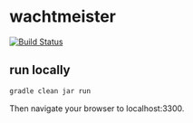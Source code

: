 # wachtmeister
[![Build Status](https://travis-ci.org/DonReeal/wachtmeister.svg?branch=master)](https://travis-ci.org/DonReeal/wachtmeister)

## run locally

```bash
gradle clean jar run
```
Then navigate your browser to localhost:3300.
